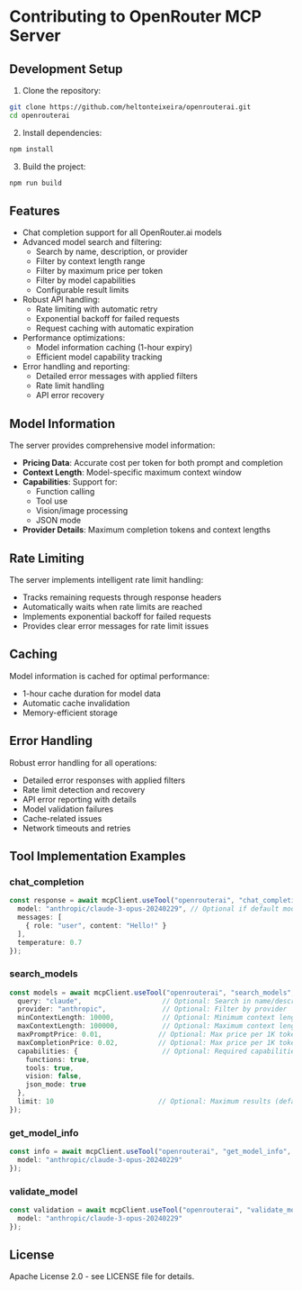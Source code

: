 # Contributing to OpenRouter MCP Server

## Development Setup

1. Clone the repository:
```bash
git clone https://github.com/heltonteixeira/openrouterai.git
cd openrouterai
```

2. Install dependencies:
```bash
npm install
```

3. Build the project:
```bash
npm run build
```

## Features

- Chat completion support for all OpenRouter.ai models
- Advanced model search and filtering:
  - Search by name, description, or provider
  - Filter by context length range
  - Filter by maximum price per token
  - Filter by model capabilities
  - Configurable result limits
- Robust API handling:
  - Rate limiting with automatic retry
  - Exponential backoff for failed requests
  - Request caching with automatic expiration
- Performance optimizations:
  - Model information caching (1-hour expiry)
  - Efficient model capability tracking
- Error handling and reporting:
  - Detailed error messages with applied filters
  - Rate limit handling
  - API error recovery

## Model Information

The server provides comprehensive model information:

- **Pricing Data**: Accurate cost per token for both prompt and completion
- **Context Length**: Model-specific maximum context window
- **Capabilities**: Support for:
  - Function calling
  - Tool use
  - Vision/image processing
  - JSON mode
- **Provider Details**: Maximum completion tokens and context lengths

## Rate Limiting

The server implements intelligent rate limit handling:

- Tracks remaining requests through response headers
- Automatically waits when rate limits are reached
- Implements exponential backoff for failed requests
- Provides clear error messages for rate limit issues

## Caching

Model information is cached for optimal performance:

- 1-hour cache duration for model data
- Automatic cache invalidation
- Memory-efficient storage

## Error Handling

Robust error handling for all operations:

- Detailed error responses with applied filters
- Rate limit detection and recovery
- API error reporting with details
- Model validation failures
- Cache-related issues
- Network timeouts and retries

## Tool Implementation Examples

### chat_completion
```typescript
const response = await mcpClient.useTool("openrouterai", "chat_completion", {
  model: "anthropic/claude-3-opus-20240229", // Optional if default model is set in config
  messages: [
    { role: "user", content: "Hello!" }
  ],
  temperature: 0.7
});
```

### search_models
```typescript
const models = await mcpClient.useTool("openrouterai", "search_models", {
  query: "claude",                    // Optional: Search in name/description
  provider: "anthropic",              // Optional: Filter by provider
  minContextLength: 10000,            // Optional: Minimum context length
  maxContextLength: 100000,           // Optional: Maximum context length
  maxPromptPrice: 0.01,              // Optional: Max price per 1K tokens for prompts
  maxCompletionPrice: 0.02,          // Optional: Max price per 1K tokens for completions
  capabilities: {                     // Optional: Required capabilities
    functions: true,
    tools: true,
    vision: false,
    json_mode: true
  },
  limit: 10                          // Optional: Maximum results (default: 10, max: 50)
});
```

### get_model_info
```typescript
const info = await mcpClient.useTool("openrouterai", "get_model_info", {
  model: "anthropic/claude-3-opus-20240229"
});
```

### validate_model
```typescript
const validation = await mcpClient.useTool("openrouterai", "validate_model", {
  model: "anthropic/claude-3-opus-20240229"
});
```

## License

Apache License 2.0 - see LICENSE file for details.
